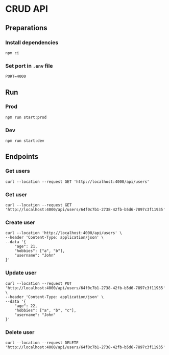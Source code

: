 # CRUD API

## Preparations

### Install dependencies

```
npm ci
```

### Set port in `.env` file

```
PORT=4000
```

## Run

### Prod

```
npm run start:prod
```

### Dev

```
npm run start:dev
```

## Endpoints

### Get users

```
curl --location --request GET 'http://localhost:4000/api/users'
```

### Get user

```
curl --location --request GET 'http://localhost:4000/api/users/64f0c7b1-2738-42fb-b5d6-7897c3f11935'
```

### Create user

```
curl --location 'http://localhost:4000/api/users' \
--header 'Content-Type: application/json' \
--data '{
    "age": 21,
    "hobbies": ["a", "b"],
    "username": "John"
}'
```

### Update user

```
curl --location --request PUT 'http://localhost:4000/api/users/64f0c7b1-2738-42fb-b5d6-7897c3f11935' \
--header 'Content-Type: application/json' \
--data '{
    "age": 22,
    "hobbies": ["a", "b", "c"],
    "username": "John"
}'
```

### Delete user

```
curl --location --request DELETE 'http://localhost:4000/api/users/64f0c7b1-2738-42fb-b5d6-7897c3f11935'
```
